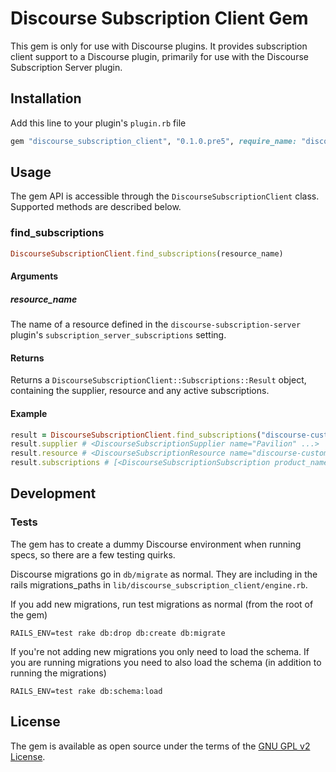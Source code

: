 # Discourse Subscription Client Gem
This gem is only for use with Discourse plugins. It provides subscription client support to a Discourse plugin, primarily for use with the Discourse Subscription Server plugin.

## Installation
Add this line to your plugin's `plugin.rb` file

```ruby
gem "discourse_subscription_client", "0.1.0.pre5", require_name: "discourse_subscription_client"
```

## Usage

The gem API is accessible through the `DiscourseSubscriptionClient` class. Supported methods are described below.

### find_subscriptions

```ruby
DiscourseSubscriptionClient.find_subscriptions(resource_name)
```

#### Arguments

##### resource_name

The name of a resource defined in the `discourse-subscription-server` plugin's `subscription_server_subscriptions` setting.

#### Returns

Returns a `DiscourseSubscriptionClient::Subscriptions::Result` object, containing the supplier, resource and any active subscriptions.

#### Example

```ruby
result = DiscourseSubscriptionClient.find_subscriptions("discourse-custom-wizard")
result.supplier # <DiscourseSubscriptionSupplier name="Pavilion" ...>
result.resource # <DiscourseSubscriptionResource name="discourse-custom-wizard" ...>
result.subscriptions # [<DiscourseSubscriptionSubscription product_name="Business" ...>]
```

## Development

### Tests
The gem has to create a dummy Discourse environment when running specs, so there are a few testing quirks.

Discourse migrations go in `db/migrate` as normal. They are including in the rails migrations_paths in `lib/discourse_subscription_client/engine.rb`.

If you add new migrations, run test migrations as normal (from the root of the gem)

```
RAILS_ENV=test rake db:drop db:create db:migrate
```

If you're not adding new migrations you only need to load the schema. If you are running migrations you need to also load the schema (in addition to running the migrations)

```
RAILS_ENV=test rake db:schema:load
```

## License
The gem is available as open source under the terms of the [GNU GPL v2 License](https://www.gnu.org/licenses/old-licenses/gpl-2.0.en.html).
